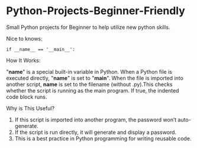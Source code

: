 # Python-Projects-Beginner-Friendly
Small Python projects for Beginner to help utilize new python skills. 


Nice to knows:  

	if __name__ == '__main__': 

How It Works:

"__name__" is a special built-in variable in Python. When a Python file is executed directly, "__name__" is set to "__main__". When the file is imported into another script, __name__ is set to the filename (without .py).This checks whether the script is running as the main program. If true, the indented code block runs.

Why is This Useful?
1. If this script is imported into another program, the password won’t auto-generate.
2. If the script is run directly, it will generate and display a password.
3. This is a best practice in Python programming for writing reusable code.